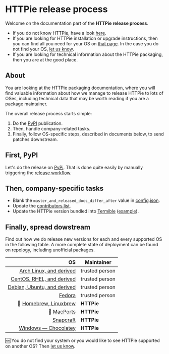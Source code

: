 # HTTPie release process

Welcome on the documentation part of the **HTTPie release process**.

- If you do not know HTTPie, have a look [here](https://httpie.io/cli).
- If you are looking for HTTPie installation or upgrade instructions, then you can find all you need for your OS on [that page](https://httpie.io/docs#installation). In the case you do not find your OS, [let us know](https://github.com/httpie/httpie/issues/).
- If you are looking for technical information about the HTTPie packaging, then you are at the good place.

## About

You are looking at the HTTPie packaging documentation, where you will find valuable information about how we manage to release HTTPie to lots of OSes, including technical data that may be worth reading if you are a package maintainer.

The overall release process starts simple:

1. Do the [PyPI](https://pypi.org/project/httpie/) publication.
2. Then, handle company-related tasks.
3. Finally, follow OS-specific steps, described in documents below, to send patches downstream.

## First, PyPI

Let's do the release on [PyPi](https://pypi.org/project/httpie/).
That is done quite easily by manually triggering the [release workflow](https://github.com/httpie/httpie/actions/workflows/release.yml).

## Then, company-specific tasks

- Blank the `master_and_released_docs_differ_after` value in [config.json](https://github.com/httpie/httpie/blob/master/docs/config.json).
- Update the [contributors list](../contributors).
- Update the HTTPie version bundled into [Termible](https://termible.io/) ([example](https://github.com/httpie/termible/pull/1)).

## Finally, spread dowstream

Find out how we do release new versions for each and every supported OS in the following table.
A more complete state of deployment can be found on [repology](https://repology.org/project/httpie/versions), including unofficial packages.

|                                           OS | Maintainer     |
| -------------------------------------------: | -------------- |
|       [Arch Linux, and derived](linux-arch/) | trusted person |
|   [CentOS, RHEL, and derived](linux-centos/) | trusted person |
| [Debian, Ubuntu, and derived](linux-debian/) | trusted person |
|                      [Fedora](linux-fedora/) | trusted person |
|  :construction: [Homebrew, Linuxbrew](brew/) | **HTTPie**     |
|        :construction: [MacPorts](mac-ports/) | **HTTPie**     |
|                      [Snapcraft](snapcraft/) | **HTTPie**     |
|  [Windows — Chocolatey](windows-chocolatey/) | **HTTPie**     |

:new: You do not find your system or you would like to see HTTPie supported on another OS? Then [let us know](https://github.com/httpie/httpie/issues/).
